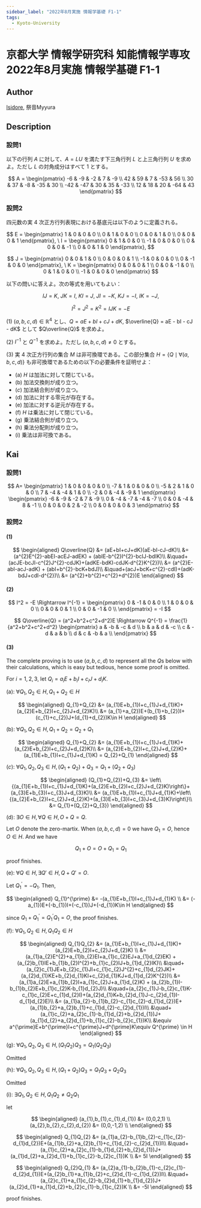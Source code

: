 ```yaml
---
sidebar_label: "2022年8月実施 情報学基礎 F1-1"
tags:
  - Kyoto-University
---
```

# 京都大学 情報学研究科 知能情報学専攻 2022年8月実施 情報学基礎 F1-1

## **Author**
[Isidore](https://github.com/heacsing), 祭音Myyura

## **Description**
### 設問1
以下の行列 $A$ に対して、$A = LU$ を満たす下三角行列 $L$ と上三角行列 $U$ を求めよ。ただし $L$ の対角成分はすべて 1 とする。

$$
A = 
\begin{pmatrix}
  -6 & -9 & -2 & 7 & -9 \\
  42 & 59 & 7 & -53 & 56 \\
  30 & 37 & -8 & -35 & 30 \\
  -42 & -47 & 30 & 35 & -33 \\
  12 & 18 & 20 & -64 & 43
\end{pmatrix}
$$

### 設問2
四元数の実 4 次正方行列表現における基底元は以下のように定義される。

$$
E = 
\begin{pmatrix}
  1 & 0 & 0 & 0 \\
  0 & 1 & 0 & 0 \\
  0 & 0 & 1 & 0 \\
  0 & 0 & 0 & 1
\end{pmatrix}, \ 
I = 
\begin{pmatrix}
  0 & 1 & 0 & 0 \\
  -1 & 0 & 0 & 0 \\
  0 & 0 & 0 & -1 \\
  0 & 0 & 1 & 0
\end{pmatrix}, 
$$

$$
J = 
\begin{pmatrix}
  0 & 0 & 1 & 0 \\
  0 & 0 & 0 & 1 \\
  -1 & 0 & 0 & 0 \\
  0 & -1 & 0 & 0
\end{pmatrix}, \ 
K = 
\begin{pmatrix}
  0 & 0 & 0 & 1 \\
  0 & 0 & -1 & 0 \\
  0 & 1 & 0 & 0 \\
  -1 & 0 & 0 & 0
\end{pmatrix}
$$

以下の問いに答えよ。次の等式を用いてもよい：

$$
IJ = K, \  JK = I, \  KI = J, \  JI = -K, \  KJ = -I, \  IK = -J,
$$

$$
I^2 = J^2 = K^2 = IJK = -E
$$

(1) $(a, b, c, d) \in \mathbb{R}^4$ とし、$Q = aE + bI + cJ + dK$, $\overline{Q} = aE - bI - cJ - dK$ として $Q\overline{Q}$ を求めよ。

(2) $I^{-1}$ と $Q^{-1}$ を求めよ。ただし $(a, b, c, d) \neq 0$ とする。

(3) 実 4 次正方行列の集合 $M$ は非可換環である。この部分集合 $H = \{Q \mid \forall(a, b, c, d)\}$ も非可換環であるための以下の必要条件を証明せよ：
   - (a) $H$ は加法に対して閉じている。
   - (b) 加法交換則が成り立つ。
   - ($c$) 加法結合則が成り立つ。
   - (d) 加法に対する零元が存在する。
   - (e) 加法に対する逆元が存在する。
   - (f) $H$ は乗法に対して閉じている。
   - (g) 乗法結合則が成り立つ。
   - (h) 乗法分配則が成り立つ。
   - (i) 乗法は非可換である。

## **Kai**
### 設問1

$$
A=
\begin{pmatrix}
    1 & 0 & 0 & 0 & 0 \\
    -7 & 1 & 0 & 0 & 0 \\
    -5 & 2 & 1 & 0 & 0 \\
    7 & -4 & -4 & 1 & 0 \\
    -2 & 0 & -4 & -9 & 1
\end{pmatrix}
\begin{pmatrix}
    -6 & -9 & -2 & 7 & -9 \\ 
    0 & -4 & -7 & -4 & -7 \\ 
    0 & 0 & -4 & 8 & -1 \\
    0 & 0 & 0 & 2 & -2 \\
    0 & 0 & 0 & 0 & 3 
\end{pmatrix}
$$

### 設問2
#### (1)

$$
\begin{aligned}
Q\overline{Q} &= (aE+bI+cJ+dK)(aE-bI-cJ-dK)\\
&= (a^{2}E^{2}-abEI-acEJ-adEK) + (abIE-b^{2}I^{2}-bcIJ-bdIK)\\
&\quad+(acJE-bcJI-c^{2}J^{2}-cdJK)+(adKE-bdKI-cdJK-d^{2}K^{2})\\
&= (a^{2}E-abI-acJ-adK) + (abI+b^{2}-bcK+bdJ)\\
&\quad+(acJ+bcK+c^{2}-cdI)+(adK-bdJ+cdI-d^{2})\\
&= (a^{2}+b^{2}+c^{2}+d^{2})E
\end{aligned}
$$

#### (2)

$$
I^2 = -E \Rightarrow I^{-1} = 
\begin{pmatrix}
    0 & -1 & 0 & 0 \\
    1 & 0 & 0 & 0 \\
    0 & 0 & 0 & 1 \\
    0 & 0 & -1 & 0 \\
\end{pmatrix}
= -I
$$

$$
Q\overline{Q} = (a^2+b^2+c^2+d^2)E \Rightarrow Q^{-1} = \frac{1}{a^2+b^2+c^2+d^2}
\begin{pmatrix}
    a & -b & -c & d \\
    b & a & d & -c \\
    c & -d & a & b \\
    d & c & -b & a \\
\end{pmatrix}
$$

#### (3)
The complete proving is to use $(a, b, c, d)$ to represent all the $Q$s below with their calculations, which is easy but tedious, hence some proof is omitted.

For $i = 1,2,3$, let $Q_{i} = a_{i}E+b_{i}I+c_{i}J+d_{i}K$.

(a): $\forall Q_1, Q_2 \in H, Q_1 + Q_2 \in H$

$$
\begin{aligned}
Q_{1}+Q_{2} &= (a_{1}E+b_{1}I+c_{1}J+d_{1}K)+(a_{2}E+b_{2}I+c_{2}J+d_{2}K)\\
&= (a_{1}+a_{2})E+(b_{1}+b_{2})I+(c_{1}+c_{2})J+(d_{1}+d_{2})K\in H
\end{aligned}
$$

(b): $\forall Q_1, Q_2 \in H, Q_1 + Q_2 = Q_2 + Q_1$

$$
\begin{aligned}
Q_{1}+Q_{2} &= (a_{1}E+b_{1}I+c_{1}J+d_{1}K)+(a_{2}E+b_{2}I+c_{2}J+d_{2}K)\\
&= (a_{2}E+b_{2}I+c_{2}J+d_{2}K)+(a_{1}E+b_{1}I+c_{1}J+d_{1}K) = Q_{2}+Q_{1}
\end{aligned}
$$

($c$): $\forall Q_1, Q_2, Q_3 \in H, (Q_1 + Q_2) + Q_3 = Q_1 + (Q_2 + Q_3)$

$$
\begin{aligned}
(Q_{1}+Q_{2})+Q_{3} &= \left\{(a_{1}E+b_{1}I+c_{1}J+d_{1}K)+(a_{2}E+b_{2}I+c_{2}J+d_{2}K)\right\}+(a_{3}E+b_{3}I+c_{3}J+d_{3}K)\\
&= (a_{1}E+b_{1}I+c_{1}J+d_{1}K)+\left\{(a_{2}E+b_{2}I+c_{2}J+d_{2}K)+(a_{3}E+b_{3}I+c_{3}J+d_{3}K)\right\}\\
&= Q_{1}+(Q_{2}+Q_{3})
\end{aligned}
$$

(d): $\exists O \in H,  \forall Q \in H, O + Q = Q$.

Let $O$ denote the zero-martix. When $(a, b, c, d) = 0$ we have $Q_1 = O$, hence $O \in H$. And we have

$$
Q_{1}+O = O+Q_{1} = Q_{1}
$$

proof finishes.

(e): $\forall Q \in H, \exists Q' \in H,  Q + Q' = O$.

Let $Q_{1}^{\prime}=-Q_{1}$. Then,

$$
\begin{aligned}
Q_{1}^{\prime} &= -(a_{1}E+b_{1}I+c_{1}J+d_{1}K) \\
&= (-a_{1})E+(-b_{1})I+(-c_{1})J+(-d_{1})K\in H
\end{aligned}
$$

since $Q_{1}+Q_{1}^{\prime}=Q_{1}^{\prime}Q_{1}=O$, the proof finishes.

(f): $\forall Q_1, Q_2 \in H, Q_1Q_2 \in H$

$$
\begin{aligned}
Q_{1}Q_{2} &= (a_{1}E+b_{1}I+c_{1}J+d_{1}K)+(a_{2}E+b_{2}I+c_{2}J+d_{2}K) \\
&= (a_{1}a_{2}E^{2}+a_{1}b_{2}EI+a_{1}c_{2}EJ+a_{1}d_{2}EK) + (a_{2}b_{1}IE+b_{1}b_{2}I^{2}+b_{1}c_{2}IJ+b_{1}d_{2}IK)\\
&\quad+(a_{2}c_{1}JE+b_{2}c_{1}JI+c_{1}c_{2}J^{2}+c_{1}d_{2}JK)+(a_{2}d_{1}KE+b_{2}d_{1}KI+c_{2}d_{1}KJ+d_{1}d_{2}K^{2})\\
&= (a_{1}a_{2}E+a_{1}b_{2}I+a_{1}c_{2}J+a_{1}d_{2}K) + (a_{2}b_{1}I-b_{1}b_{2}E+b_{1}c_{2}K-b_{1}d_{2}J)\\
&\quad+(a_{2}c_{1}J-b_{2}c_{1}K-c_{1}c_{2}E+c_{1}d_{2}I)+(a_{2}d_{1}K+b_{2}d_{1}J-c_{2}d_{1}I-d_{1}d_{2}E)\\
&= (a_{1}a_{2}-b_{1}b_{2}-c_{1}c_{2}-d_{1}d_{2})E+(a_{1}b_{2}+a_{2}b_{1}+c_{1}d_{2}-c_{2}d_{1})I\\
&\quad+(a_{1}c_{2}+a_{2}c_{1}-b_{1}d_{2}+b_{2}d_{1})J+(a_{1}d_{2}+a_{2}d_{1}+b_{1}c_{2}-b_{2}c_{1})K\\
&\equiv a^{\prime}E+b^{\prime}I+c^{\prime}J+d^{\prime}K\equiv Q^{\prime} \in H
\end{aligned}
$$

(g): $\forall Q_1, Q_2, Q_3 \in H, (Q_1Q_2)Q_3 = Q_1(Q_2Q_3)$

Omitted

(h): $\forall Q_1, Q_2, Q_3 \in H, (Q_1 + Q_2)Q_3 = Q_1Q_3 + Q_2Q_3$

Omitted

(i): $\exists Q_1, Q_2 \in H, Q_1Q_2 \neq Q_2Q_1$

let

$$
\begin{aligned}
(a_{1},b_{1},c_{1},d_{1}) &= (0,0,2,1) \\
(a_{2},b_{2},c_{2},d_{2}) &= (0,0,-1,2) \\
\end{aligned}
$$

$$
\begin{aligned}
Q_{1}Q_{2} &=
(a_{1}a_{2}-b_{1}b_{2}-c_{1}c_{2}-d_{1}d_{2})E+(a_{1}b_{2}+a_{2}b_{1}+c_{1}d_{2}-c_{2}d_{1})I\\
&\quad+(a_{1}c_{2}+a_{2}c_{1}-b_{1}d_{2}+b_{2}d_{1})J+(a_{1}d_{2}+a_{2}d_{1}+b_{1}c_{2}-b_{2}c_{1})K \\
&= 5I
\end{aligned}
$$

$$
\begin{aligned}
Q_{2}Q_{1} &=
(a_{2}a_{1}-b_{2}b_{1}-c_{2}c_{1}-d_{2}d_{1})E+(a_{2}b_{1}+a_{1}b_{2}+c_{2}d_{1}-c_{1}d_{2})I\\
&\quad+(a_{2}c_{1}+a_{1}c_{2}-b_{2}d_{1}+b_{1}d_{2})J+(a_{2}d_{1}+a_{1}d_{2}+b_{2}c_{1}-b_{1}c_{2})K \\
&= -5I
\end{aligned}
$$

proof finishes.